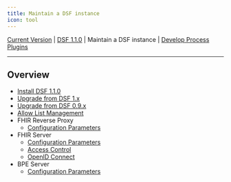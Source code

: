 ```yaml
---
title: Maintain a DSF instance
icon: tool
---
```

 [Current Version](/stable/) | [DSF 1.1.0](/versions/v1.1.0/) | Maintain a DSF instance | [Develop Process Plugins](/versions/v1.1.0/develop/)

---

## Overview
- [Install DSF 1.1.0](install)
- [Upgrade from DSF 1.x](upgrade-from-1)
- [Upgrade from DSF 0.9.x](upgrade-from-0)
- [Allow List Management](allowList-mgm)
- FHIR Reverse Proxy
  - [Configuration Parameters](fhir-reverse-proxy/configuration)
- FHIR Server
  - [Configuration Parameters](fhir/configuration)
  - [Access Control](fhir/access-control)
  - [OpenID Connect](fhir/oidc)
- BPE Server
  - [Configuration Parameters](bpe/configuration)
